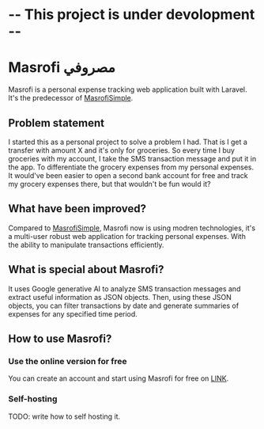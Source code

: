 # -- This project is under devolopment --

# Masrofi مصروفي
Masrofi is a personal expense tracking web application built with Laravel. It's the predecessor of [MasrofiSimple](https://github.com/CuzImAzizx/MasrofiSimple).

## Problem statement
I started this as a personal project to solve a problem I had. That is I get a transfer with amount X and it's only for groceries. So every time I buy groceries with my account, I take the SMS transaction message and put it in the app. To differentiate the grocery expenses from my personal expenses. It would've been easier to open a second bank account for free and track my grocery expenses there, but that wouldn't be fun would it?


## What have been improved?
Compared to [MasrofiSimple](https://github.com/CuzImAzizx/MasrofiSimple), Masrofi now is using modren technologies, it's a multi-user robust web application for tracking personal expenses. With the ability to manipulate transactions efficiently.


## What is special about Masrofi?
It uses Google generative AI to analyze SMS transaction messages and extract useful information as JSON objects. Then, using these JSON objects, you can filter transactions by date and generate summaries of expenses for any specified time period.



## How to use Masrofi?

### Use the online version for free
You can create an account and start using Masrofi for free on [LINK](https://x).

### Self-hosting

TODO: write how to self hosting it.

